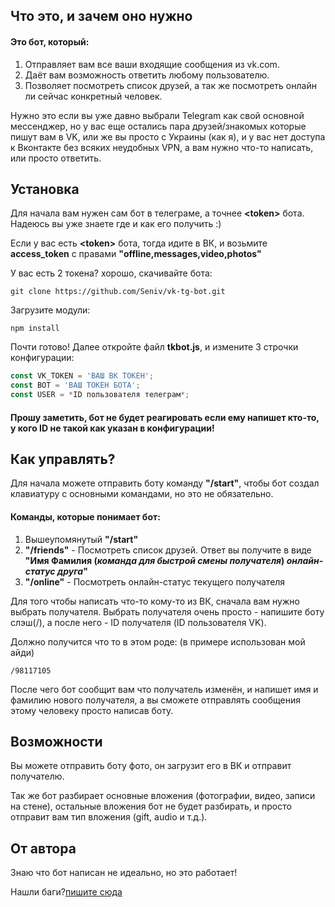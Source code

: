 ## Что это, и зачем оно нужно
#### Это бот, который:
1. Отправляет вам все ваши входящие сообщения из vk.com.
1. Даёт вам возможность ответить любому пользователю.
1. Позволяет посмотреть список друзей, а так же посмотреть онлайн ли сейчас конкретный человек.

Нужно это если вы уже давно выбрали Telegram как свой основной мессенджер, но у вас еще остались пара друзей/знакомых которые пишут вам в VK, или же вы просто с Украины (как я), и у вас нет доступа к Вконтакте без всяких неудобных VPN, а вам нужно что-то написать, или просто ответить.

## Установка
Для начала вам нужен сам бот в телеграме, а точнее **\<token\>** бота. Надеюсь вы уже знаете где и как его получить :)

Если у вас есть **\<token\>** бота, тогда идите в ВК, и возьмите **access_token** с правами **"offline,messages,video,photos"**

У вас есть 2 токена? хорошо, скачивайте бота:
```
git clone https://github.com/Seniv/vk-tg-bot.git
```
Загрузите модули:
```
npm install
```
Почти готово!
Далее откройте файл **tkbot.js**, и измените 3 строчки конфигурации:

```js
const VK_TOKEN = 'ВАШ ВК ТОКЕН';
const BOT = 'ВАШ ТОКЕН БОТА';
const USER = *ID пользователя телеграм*;
```

#### Прошу заметить, бот не будет реагировать если ему напишет кто-то, у кого ID не такой как указан в конфигурации!

## Как управлять?
Для начала можете отправить боту команду **"/start"**, чтобы бот создал клавиатуру с основными командами, но это не обязательно.

#### Команды, которые понимает бот:
1. Вышеупомянутый **"/start"**
1. **"/friends"** - Посмотреть список друзей. Ответ вы получите в виде **"Имя Фамилия (*команда для быстрой смены получателя*) *онлайн-статус друга*"**
1. **"/online"** - Посмотреть онлайн-статус текущего получателя

Для того чтобы написать что-то кому-то из ВК, сначала вам нужно выбрать получателя.
Выбрать получателя очень просто - напишите боту слэш(/), а после него - ID получателя (ID пользователя VK). 

Должно получится что то в этом роде: (в примере использован мой айди)
```
/98117105
```
После чего бот сообщит вам что получатель изменён, и напишет имя и фамилию нового получателя, а вы сможете отправлять сообщения этому человеку просто написав боту.

## Возможности
Вы можете отправить боту фото, он загрузит его в ВК и отправит получателю.

Так же бот разбирает основные вложения (фотографии, видео, записи на стене), остальные вложения бот не будет разбирать, и просто отправит вам тип вложения (gift, audio и т.д.).

## От автора
Знаю что бот написан не идеально, но это работает!

Нашли баги?[пишите сюда](https://github.com/Seniv/vk-tg-bot/issues/new)
